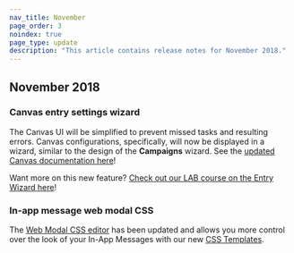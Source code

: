 ```yaml
---
nav_title: November
page_order: 3
noindex: true
page_type: update
description: "This article contains release notes for November 2018."
---
```

## November 2018

### Canvas entry settings wizard

The Canvas UI will be simplified to prevent missed tasks and resulting errors. Canvas configurations, specifically, will now be displayed in a wizard, similar to the design of the **Campaigns** wizard. See the [updated Canvas documentation here]({{site.baseurl}}/user_guide/engagement_tools/canvas/create_a_canvas/create_a_canvas/)!

Want more on this new feature? [Check out our LAB course on the Entry Wizard here](https://lab.braze.com/the-new-canvas-entry-step/264889/scorm/20z5ij5ublxbk)!

### In-app message web modal CSS

The [Web Modal CSS editor]({{site.baseurl}}/user_guide/message_building_by_channel/in-app_messages/create/#web-modal-css) has been updated and allows you more control over the look of your In-App Messages with our new [CSS Templates]({{site.baseurl}}/user_guide/message_building_by_channel/in-app_messages/in_app_message_color_templates/#css-template).
